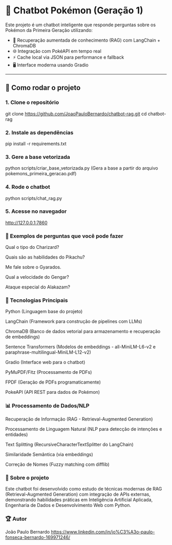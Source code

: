 # 🤖 Chatbot Pokémon (Geração 1)

Este projeto é um chatbot inteligente que responde perguntas sobre os Pokémon da Primeira Geração utilizando:

- 🧠 Recuperação aumentada de conhecimento (RAG) com LangChain + ChromaDB
- 🌐 Integração com PokéAPI em tempo real
- ⚡ Cache local via JSON para performance e fallback
- 🖥️ Interface moderna usando Gradio

---

## 🚀 Como rodar o projeto

### 1. Clone o repositório
git clone https://github.com/JoaoPauloBernardo/chatbot-rag.git
cd chatbot-rag

### 2. Instale as dependências
pip install -r requirements.txt

### 3. Gere a base vetorizada
python scripts/criar_base_vetorizada.py
(Gera a base a partir do arquivo pokemons_primeira_geracao.pdf)

### 4. Rode o chatbot
python scripts/chat_rag.py

### 5. Acesse no navegador
http://127.0.0.1:7860

### 💬 Exemplos de perguntas que você pode fazer

Qual o tipo do Charizard?

Quais são as habilidades do Pikachu?

Me fale sobre o Gyarados.

Qual a velocidade do Gengar?

Ataque especial do Alakazam?


### 🚀 Tecnologias Principais
Python (Linguagem base do projeto)

LangChain (Framework para construção de pipelines com LLMs)

ChromaDB (Banco de dados vetorial para armazenamento e recuperação de embeddings)

Sentence Transformers (Modelos de embeddings - all-MiniLM-L6-v2 e paraphrase-multilingual-MiniLM-L12-v2)

Gradio (Interface web para o chatbot)

PyMuPDF/Fitz (Processamento de PDFs)

FPDF (Geração de PDFs programaticamente)

PokeAPI (API REST para dados de Pokémon)

### 📊 Processamento de Dados/NLP
Recuperação de Informação (RAG - Retrieval-Augmented Generation)

Processamento de Linguagem Natural (NLP para detecção de intenções e entidades)

Text Splitting (RecursiveCharacterTextSplitter do LangChain)

Similaridade Semântica (via embeddings)

Correção de Nomes (Fuzzy matching com difflib)

### 💬 Sobre o projeto
Este chatbot foi desenvolvido como estudo de técnicas modernas de RAG (Retrieval-Augmented Generation) com integração de APIs externas, demonstrando habilidades práticas em Inteligência Artificial Aplicada, Engenharia de Dados e Desenvolvimento Web com Python.

### 🏆 Autor
João Paulo Bernardo
https://www.linkedin.com/in/jo%C3%A3o-paulo-fonseca-bernardo-169971246/
